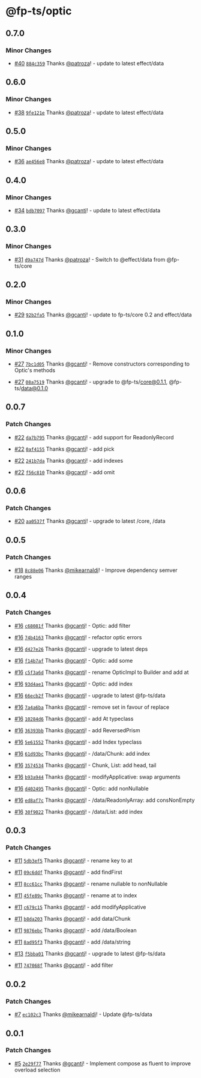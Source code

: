 # @fp-ts/optic

## 0.7.0

### Minor Changes

- [#40](https://github.com/fp-ts/optic/pull/40) [`884c359`](https://github.com/fp-ts/optic/commit/884c359f332b5a74c29ece7fecbb95dbcb68ced1) Thanks [@patroza](https://github.com/patroza)! - update to latest effect/data

## 0.6.0

### Minor Changes

- [#38](https://github.com/fp-ts/optic/pull/38) [`9fe121e`](https://github.com/fp-ts/optic/commit/9fe121e06930da90a1332c0c7bcf021919e1de55) Thanks [@patroza](https://github.com/patroza)! - update to latest effect/data

## 0.5.0

### Minor Changes

- [#36](https://github.com/fp-ts/optic/pull/36) [`ae456e8`](https://github.com/fp-ts/optic/commit/ae456e803948f840f1edebaa81dff8c24ceaebd0) Thanks [@patroza](https://github.com/patroza)! - update to latest effect/data

## 0.4.0

### Minor Changes

- [#34](https://github.com/fp-ts/optic/pull/34) [`bdb7097`](https://github.com/fp-ts/optic/commit/bdb7097750b917b1e00bf8287e21b06f83c7b0ad) Thanks [@gcanti](https://github.com/gcanti)! - update to latest effect/data

## 0.3.0

### Minor Changes

- [#31](https://github.com/fp-ts/optic/pull/31) [`d9a747d`](https://github.com/fp-ts/optic/commit/d9a747d9c3b0c17249b4f46cd4f2845a8b4d0507) Thanks [@patroza](https://github.com/patroza)! - Switch to @effect/data from @fp-ts/core

## 0.2.0

### Minor Changes

- [#29](https://github.com/fp-ts/optic/pull/29) [`92b2fa5`](https://github.com/fp-ts/optic/commit/92b2fa5e26451bb02724b67aa90e195a5719cb76) Thanks [@gcanti](https://github.com/gcanti)! - update to fp-ts/core 0.2 and effect/data

## 0.1.0

### Minor Changes

- [#27](https://github.com/fp-ts/optic/pull/27) [`7bc1d05`](https://github.com/fp-ts/optic/commit/7bc1d0581b3f1e9382d034af32036ee6a7bb86a8) Thanks [@gcanti](https://github.com/gcanti)! - Remove constructors corresponding to Optic's methods

- [#27](https://github.com/fp-ts/optic/pull/27) [`08a7519`](https://github.com/fp-ts/optic/commit/08a751996229c6c140869f71de80f29712ba4f9b) Thanks [@gcanti](https://github.com/gcanti)! - upgrade to @fp-ts/core@0.1.1, @fp-ts/data@0.1.0

## 0.0.7

### Patch Changes

- [#22](https://github.com/fp-ts/optic/pull/22) [`da7b795`](https://github.com/fp-ts/optic/commit/da7b7957cb002a710f8c793dddee76c85594e663) Thanks [@gcanti](https://github.com/gcanti)! - add support for ReadonlyRecord

- [#22](https://github.com/fp-ts/optic/pull/22) [`0af4155`](https://github.com/fp-ts/optic/commit/0af4155e31b8f6758332f84ac43d04231fd52a14) Thanks [@gcanti](https://github.com/gcanti)! - add pick

- [#22](https://github.com/fp-ts/optic/pull/22) [`241b7da`](https://github.com/fp-ts/optic/commit/241b7da131a25941a64c0f34d2dcf45ba1bf6db9) Thanks [@gcanti](https://github.com/gcanti)! - add indexes

- [#22](https://github.com/fp-ts/optic/pull/22) [`f56c810`](https://github.com/fp-ts/optic/commit/f56c81063b78e310d7b8f2ebad337965c3eb55e3) Thanks [@gcanti](https://github.com/gcanti)! - add omit

## 0.0.6

### Patch Changes

- [#20](https://github.com/fp-ts/optic/pull/20) [`aa0537f`](https://github.com/fp-ts/optic/commit/aa0537f8d7c204d26fa98f821450a5d137da72ea) Thanks [@gcanti](https://github.com/gcanti)! - upgrade to latest /core, /data

## 0.0.5

### Patch Changes

- [#18](https://github.com/fp-ts/optic/pull/18) [`8c88e06`](https://github.com/fp-ts/optic/commit/8c88e06c88095907ce7114ce7a645f01b7393a29) Thanks [@mikearnaldi](https://github.com/mikearnaldi)! - Improve dependency semver ranges

## 0.0.4

### Patch Changes

- [#16](https://github.com/fp-ts/optic/pull/16) [`c68081f`](https://github.com/fp-ts/optic/commit/c68081f36f35eec63251383d7669ad00360493d9) Thanks [@gcanti](https://github.com/gcanti)! - Optic: add filter

- [#16](https://github.com/fp-ts/optic/pull/16) [`74b4163`](https://github.com/fp-ts/optic/commit/74b416374095a7d207362d71128f7e6d5c4e1d11) Thanks [@gcanti](https://github.com/gcanti)! - refactor optic errors

- [#16](https://github.com/fp-ts/optic/pull/16) [`d427e26`](https://github.com/fp-ts/optic/commit/d427e26dbd9a27417d617dbca4a4d956e8d222e7) Thanks [@gcanti](https://github.com/gcanti)! - upgrade to latest deps

- [#16](https://github.com/fp-ts/optic/pull/16) [`f14b7af`](https://github.com/fp-ts/optic/commit/f14b7af3b998a59a59883a68a784a2c1d3270d25) Thanks [@gcanti](https://github.com/gcanti)! - Optic: add some

- [#16](https://github.com/fp-ts/optic/pull/16) [`c5f3a6d`](https://github.com/fp-ts/optic/commit/c5f3a6d8d323b117925c5ce3167a49b33023da40) Thanks [@gcanti](https://github.com/gcanti)! - rename OpticImpl to Builder and add at

- [#16](https://github.com/fp-ts/optic/pull/16) [`93d4ae1`](https://github.com/fp-ts/optic/commit/93d4ae1ab16ddd5c6f7ca86e6b316da4ce8ca7d0) Thanks [@gcanti](https://github.com/gcanti)! - Optic: add index

- [#16](https://github.com/fp-ts/optic/pull/16) [`66ecb2f`](https://github.com/fp-ts/optic/commit/66ecb2f41f438de7b06faaa26a5ab75d98bc760c) Thanks [@gcanti](https://github.com/gcanti)! - upgrade to latest @fp-ts/data

- [#16](https://github.com/fp-ts/optic/pull/16) [`7a4a6ba`](https://github.com/fp-ts/optic/commit/7a4a6ba1ee72b9f1a8a9433b779f8ec25504b561) Thanks [@gcanti](https://github.com/gcanti)! - remove set in favour of replace

- [#16](https://github.com/fp-ts/optic/pull/16) [`10284d6`](https://github.com/fp-ts/optic/commit/10284d61c4f0ce5c2c01e69fb65c7d4148a7fb9b) Thanks [@gcanti](https://github.com/gcanti)! - add At typeclass

- [#16](https://github.com/fp-ts/optic/pull/16) [`36393bb`](https://github.com/fp-ts/optic/commit/36393bbdc26ff677412e634aa4ebe6637ad7c016) Thanks [@gcanti](https://github.com/gcanti)! - add ReversedPrism

- [#16](https://github.com/fp-ts/optic/pull/16) [`5e61552`](https://github.com/fp-ts/optic/commit/5e615525ee864f27dd05bfa538cd0b924563f88c) Thanks [@gcanti](https://github.com/gcanti)! - add Index typeclass

- [#16](https://github.com/fp-ts/optic/pull/16) [`61d93bc`](https://github.com/fp-ts/optic/commit/61d93bc9b46b75b2cef24e567a732f64ce7ec526) Thanks [@gcanti](https://github.com/gcanti)! - /data/Chunk: add index

- [#16](https://github.com/fp-ts/optic/pull/16) [`3574534`](https://github.com/fp-ts/optic/commit/3574534dbf685a862aae75f1bb094cbf4c6054b8) Thanks [@gcanti](https://github.com/gcanti)! - Chunk, List: add head, tail

- [#16](https://github.com/fp-ts/optic/pull/16) [`b93a944`](https://github.com/fp-ts/optic/commit/b93a9441fa86d327d4bb194e2bd39c963de27eff) Thanks [@gcanti](https://github.com/gcanti)! - modifyApplicative: swap arguments

- [#16](https://github.com/fp-ts/optic/pull/16) [`d402495`](https://github.com/fp-ts/optic/commit/d402495324a35d685ffc3273196f7f2d368da195) Thanks [@gcanti](https://github.com/gcanti)! - Optic: add nonNullable

- [#16](https://github.com/fp-ts/optic/pull/16) [`ed8af7c`](https://github.com/fp-ts/optic/commit/ed8af7cfc15598df84540d6d8e2657b30d8a6bcf) Thanks [@gcanti](https://github.com/gcanti)! - /data/ReadonlyArray: add consNonEmpty

- [#16](https://github.com/fp-ts/optic/pull/16) [`30f9022`](https://github.com/fp-ts/optic/commit/30f902280ee9b59ec21708530796153bddea9141) Thanks [@gcanti](https://github.com/gcanti)! - /data/List: add index

## 0.0.3

### Patch Changes

- [#11](https://github.com/fp-ts/optic/pull/11) [`5db3ef5`](https://github.com/fp-ts/optic/commit/5db3ef5544e4bb0981d941dfc41a2751bc709d31) Thanks [@gcanti](https://github.com/gcanti)! - rename key to at

- [#11](https://github.com/fp-ts/optic/pull/11) [`09c6ddf`](https://github.com/fp-ts/optic/commit/09c6ddf03fe37fd2afa009a6ab92c037c43dedc3) Thanks [@gcanti](https://github.com/gcanti)! - add findFirst

- [#11](https://github.com/fp-ts/optic/pull/11) [`8cc61cc`](https://github.com/fp-ts/optic/commit/8cc61cc56d9ac3a24c6a3387b74caa7311bef19e) Thanks [@gcanti](https://github.com/gcanti)! - rename nullable to nonNullable

- [#11](https://github.com/fp-ts/optic/pull/11) [`45fe89c`](https://github.com/fp-ts/optic/commit/45fe89c5757cab6de23d7217e0063fe5b552655d) Thanks [@gcanti](https://github.com/gcanti)! - rename at to index

- [#11](https://github.com/fp-ts/optic/pull/11) [`c679c15`](https://github.com/fp-ts/optic/commit/c679c150b0e86e119b3e94f9c7e048ef6a6540de) Thanks [@gcanti](https://github.com/gcanti)! - add modifyApplicative

- [#11](https://github.com/fp-ts/optic/pull/11) [`b8da203`](https://github.com/fp-ts/optic/commit/b8da2033fa819cf5280431ef133cc88ff2294ef8) Thanks [@gcanti](https://github.com/gcanti)! - add data/Chunk

- [#11](https://github.com/fp-ts/optic/pull/11) [`9876ebc`](https://github.com/fp-ts/optic/commit/9876ebc7898f36ec58c9eca3a91f74bf7c75921d) Thanks [@gcanti](https://github.com/gcanti)! - add /data/Boolean

- [#11](https://github.com/fp-ts/optic/pull/11) [`8ad95f3`](https://github.com/fp-ts/optic/commit/8ad95f3dbe8e19563bcb91d9da6316d43718fe97) Thanks [@gcanti](https://github.com/gcanti)! - add /data/string

- [#13](https://github.com/fp-ts/optic/pull/13) [`f5bba01`](https://github.com/fp-ts/optic/commit/f5bba01d5d1d198e3132f375c82500b94d95d7fc) Thanks [@gcanti](https://github.com/gcanti)! - upgrade to latest @fp-ts/data

- [#11](https://github.com/fp-ts/optic/pull/11) [`747068f`](https://github.com/fp-ts/optic/commit/747068fb346fbc1bdeef2c21b5a875456b9962d7) Thanks [@gcanti](https://github.com/gcanti)! - add filter

## 0.0.2

### Patch Changes

- [#7](https://github.com/fp-ts/optic/pull/7) [`ec102c3`](https://github.com/fp-ts/optic/commit/ec102c307f6d289033c2a074e2777c47302ecb26) Thanks [@mikearnaldi](https://github.com/mikearnaldi)! - Update @fp-ts/data

## 0.0.1

### Patch Changes

- [#5](https://github.com/fp-ts/optic/pull/5) [`2e29f77`](https://github.com/fp-ts/optic/commit/2e29f77e88d841a84204b57bbde2d8b313940e50) Thanks [@gcanti](https://github.com/gcanti)! - Implement compose as fluent to improve overload selection
